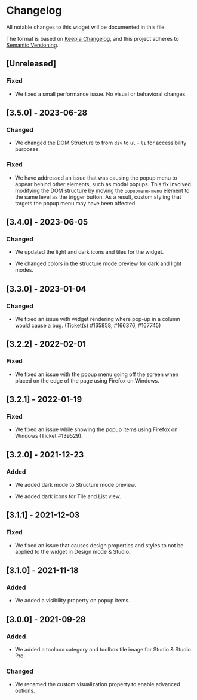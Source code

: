 # Changelog

All notable changes to this widget will be documented in this file.

The format is based on [Keep a Changelog](https://keepachangelog.com/en/1.0.0/), and this project adheres to [Semantic Versioning](https://semver.org/spec/v2.0.0.html).

## [Unreleased]

### Fixed

-   We fixed a small performance issue. No visual or behavioral changes.

## [3.5.0] - 2023-06-28

### Changed

-   We changed the DOM Structure to from `div` to `ul` - `li` for accessibility purposes.

### Fixed

-   We have addressed an issue that was causing the popup menu to appear behind other elements, such as modal popups. This fix involved modifying the DOM structure by moving the `popupmenu-menu` element to the same level as the trigger button. As a result, custom styling that targets the popup menu may have been affected.

## [3.4.0] - 2023-06-05

### Changed

-   We updated the light and dark icons and tiles for the widget.

-   We changed colors in the structure mode preview for dark and light modes.

## [3.3.0] - 2023-01-04

### Changed

-   We fixed an issue with widget rendering where pop-up in a column would cause a bug. (Ticket(s) #165858, #166376, #167745)

## [3.2.2] - 2022-02-01

### Fixed

-   We fixed an issue with the popup menu going off the screen when placed on the edge of the page using Firefox on Windows.

## [3.2.1] - 2022-01-19

### Fixed

-   We fixed an issue while showing the popup items using Firefox on Windows (Ticket #139529).

## [3.2.0] - 2021-12-23

### Added

-   We added dark mode to Structure mode preview.

-   We added dark icons for Tile and List view.

## [3.1.1] - 2021-12-03

### Fixed

-   We fixed an issue that causes design properties and styles to not be applied to the widget in Design mode & Studio.

## [3.1.0] - 2021-11-18

### Added

-   We added a visibility property on popup items.

## [3.0.0] - 2021-09-28

### Added

-   We added a toolbox category and toolbox tile image for Studio & Studio Pro.

### Changed

-   We renamed the custom visualization property to enable advanced options.
